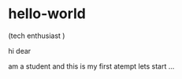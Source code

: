 # hello-world
 (tech enthusiast )
 
 hi dear
 
am a student and this is my first atempt
lets start ...
